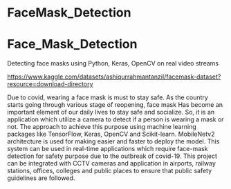 # FaceMask_Detection
# Face_Mask_Detection
Detecting face masks using Python, Keras, OpenCV on real video streams

https://www.kaggle.com/datasets/ashiqurrahmantanzil/facemask-dataset?resource=download-directory

Due to covid, wearing a face mask is must to stay safe. As the country starts going through various stage of reopening, face mask
Has become an important element of our daily lives to stay safe and socialize. So, it is an application which utilize a camera to detect if a person is wearing a mask or not.
The approach to achieve this purpose using machine learning packages like TensorFlow, Keras, OpenCV and Scikit-learn. MobileNetv2 architecture is used for making easier and faster to deploy the model.
This system can be used in real-time applications which require face-mask detection for safety purpose due to the outbreak of covid-19. This project can be integrated with CCTV cameras and application in airports, railway stations, offices, colleges and public places to ensure that public safety guidelines are followed.
